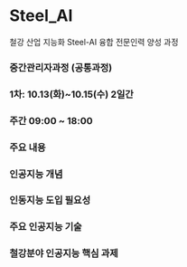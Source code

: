 # Steel_AI
철강 산업 지능화 Steel-AI 융합 전문인력 양성 과정

### 중간관리자과정 (공통과정)

### 1차: 10.13(화)~10.15(수) 2일간
### 주간 09:00 ~ 18:00

### 주요 내용
### 인공지능 개념
### 인동지능 도입 필요성
### 주요 인공지능 기술
### 철강분야 인공지능 핵심 과제
